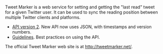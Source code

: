 Tweet Marker is a web service for setting and getting the "last read" tweet for a given Twitter user. It can be used to sync the reading position between multiple Twitter clients and platforms.

* [API version 2](https://github.com/manton/tweetmarker/tree/master/documentation/v2.md). New API now uses JSON, with timestamps and version numbers.
* [Guidelines](https://github.com/manton/tweetmarker/tree/master/documentation/guidelines.md). Best practices on using the API.

The official Tweet Marker web site is at http://tweetmarker.net/.